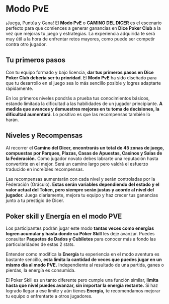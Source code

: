# Modo PvE

¡Juega, Puntúa y Gana! El **Modo PvE** o **CAMINO DEL DICER** es el escenario perfecto para que comiences a generar ganancias en **Dice Poker Club** a la vez que mejoras tu juego y estrategias. La experiencia adquirida te será muy útil a la hora de enfrentar retos mayores, como puede ser competir contra otro jugador.

## **Tu primeros pasos**

Con tu equipo formado y bajo licencia, **dar tus primeros pasos en Dice Poker Club debería ser tu prioridad**. El **Modo PvE** ha sido diseñado para que tu desarrollo en el juego sea lo más sencillo posible y logres adaptarte rápidamente.

En los primeros niveles pondrás a prueba tus conocimientos básicos, estando limitada la dificultad a las habilidades de un jugador principiante. **A medida que avances y demuestres mejoras en tu toma de decisiones, la dificultad aumentará**. Lo positivo es que las recompensas también lo harán.

## Niveles y Recompensas

Al recorrer el **Camino del Dicer, encontrarás un total de 45 zonas de juego, compuestas por Parques, Plazas, Casas de Apuestas, Casinos y Salas de la Federación.** Como jugador novato debes labrarte una reputación hasta convertirte en el mejor. Será un camino largo pero valdrá el esfuerzo traducido en increíbles recompensas.

Las recompensas aumentarán con cada nivel y serán controladas por la Federación (Oráculo). **Estas serán variables dependiendo del estado y el valor actual del Token, pero siempre serán justas y acorde al nivel del jugador.** Juega diariamente, mejora tu equipo y haz crecer tus ganancias junto a tu prestigio de Dicer.


## Poker skill y Energía en el modo PVE

Los participantes podrán jugar este modo **tantas veces como energías logren acumular y hasta donde su Póker Skill** les deje avanzar. Puedes consultar **Paquetes de Dados y Cubiletes** para conocer más a fondo las particularidades de estas 2 stats.

Entender como modifica la **Energía** tu experiencia en el modo aventura es bastante sencillo, **esta limita la cantidad de veces que puedes jugar en un mismo día al modo PVE.** Independiente al resultado de una partida, ganes o pierdas, la energía es consumida.

El Poker Skill es un tanto diferente pero cumple una función similar, **limita hasta que nivel puedes avanzar, sin importar la energía restante.** Si haz logrado llegar a ese límite y aún tienes **Energía,** te recomendamos mejorar tu equipo o enfrentarte a otros jugadores.